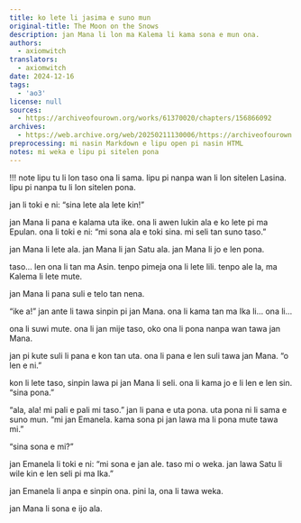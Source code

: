 ```yaml
---
title: ko lete li jasima e suno mun
original-title: The Moon on the Snows
description: jan Mana li lon ma Kalema li kama sona e mun ona.
authors:
  - axiomwitch
translators:
  - axiomwitch
date: 2024-12-16
tags:
  - 'ao3'
license: null
sources:
  - https://archiveofourown.org/works/61370020/chapters/156866092
archives:
  - https://web.archive.org/web/20250211130006/https://archiveofourown.org/works/61370020/chapters/156866092
preprocessing: mi nasin Markdown e lipu open pi nasin HTML
notes: mi weka e lipu pi sitelen pona
---
```


!!! note
    lipu tu li lon taso ona li sama. lipu pi nanpa wan li lon sitelen Lasina. lipu pi nanpa tu li lon sitelen pona.

jan li toki e ni: “sina lete ala lete kin!”

jan Mana li pana e kalama uta ike. ona li awen lukin ala e ko lete pi ma Epulan. ona li toki e ni: “mi sona ala e toki sina. mi seli tan suno taso.”

jan Mana li lete ala. jan Mana li jan Satu ala. jan Mana li jo e len pona.

taso... len ona li tan ma Asin. tenpo pimeja ona li lete lili. tenpo ale la, ma Kalema li lete mute.

jan Mana li pana suli e telo tan nena.

“ike a!” jan ante li tawa sinpin pi jan Mana. ona li kama tan ma Ika li... ona li...

ona li suwi mute. ona li jan mije taso, oko ona li pona nanpa wan tawa jan Mana.

jan pi kute suli li pana e kon tan uta. ona li pana e len suli tawa jan Mana. “o len e ni.”

kon li lete taso, sinpin lawa pi jan Mana li seli. ona li kama jo e li len e len sin. “sina pona.”

“ala, ala! mi pali e pali mi taso.” jan li pana e uta pona. uta pona ni li sama e suno mun. “mi jan Emanela. kama sona pi jan lawa ma li pona mute tawa mi.”

“sina sona e mi?”

jan Emanela li toki e ni: “mi sona e jan ale. taso mi o weka. jan lawa Satu li wile kin e len seli pi ma Ika.”

jan Emanela li anpa e sinpin ona. pini la, ona li tawa weka.

jan Mana li sona e ijo ala.